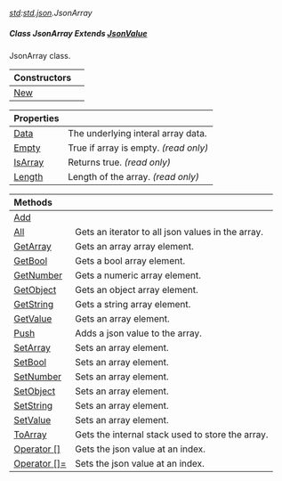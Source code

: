 _[std](../../modules/std/std-module.md):[std.json](../../modules/std/std-json.md).JsonArray_
##### Class JsonArray Extends [JsonValue](../../modules/std/std-json-jsonvalue.md)
JsonArray class.

| Constructors | |
|:---|:---|
| [New](std-json-jsonarray-new.md) |  |

| Properties | |
|:---|:---|
| [Data](std-json-jsonarray-data.md) | The underlying interal array data. |
| [Empty](std-json-jsonarray-empty.md) | True if array is empty. _(read only)_ |
| [IsArray](std-json-jsonarray-isarray.md) | Returns true. _(read only)_ |
| [Length](std-json-jsonarray-length.md) | Length of the array. _(read only)_ |

| Methods | |
|:---|:---|
| [Add](std-json-jsonarray-add.md) |  |
| [All](std-json-jsonarray-all.md) | Gets an iterator to all json values in the array. |
| [GetArray](std-json-jsonarray-getarray.md) | Gets an array array element. |
| [GetBool](std-json-jsonarray-getbool.md) | Gets a bool array element. |
| [GetNumber](std-json-jsonarray-getnumber.md) | Gets a numeric array element. |
| [GetObject](std-json-jsonarray-getobject.md) | Gets an object array element. |
| [GetString](std-json-jsonarray-getstring.md) | Gets a string array element. |
| [GetValue](std-json-jsonarray-getvalue.md) | Gets an array element. |
| [Push](std-json-jsonarray-push.md) | Adds a json value to the array. |
| [SetArray](std-json-jsonarray-setarray.md) | Sets an array element. |
| [SetBool](std-json-jsonarray-setbool.md) | Sets an array element. |
| [SetNumber](std-json-jsonarray-setnumber.md) | Sets an array element. |
| [SetObject](std-json-jsonarray-setobject.md) | Sets an array element. |
| [SetString](std-json-jsonarray-setstring.md) | Sets an array element. |
| [SetValue](std-json-jsonarray-setvalue.md) | Sets an array element. |
| [ToArray](std-json-jsonarray-toarray.md) | Gets the internal stack used to store the array. |
| [Operator []](std-json-jsonarray-opidx.md) | Gets the json value at an index. |
| [Operator []=](std-json-jsonarray-opidxeq.md) | Sets the json value at an index. |
